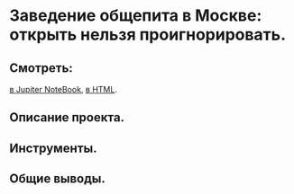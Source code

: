 # Заведение общепита в Москве: открыть нельзя проигнорировать.

## Смотреть:
[в Jupiter NoteBook](http://www.shibanov.net/),
[в HTML](http://www.shibanov.net/).

## Описание проекта.

## Инструменты.

## Общие выводы.
